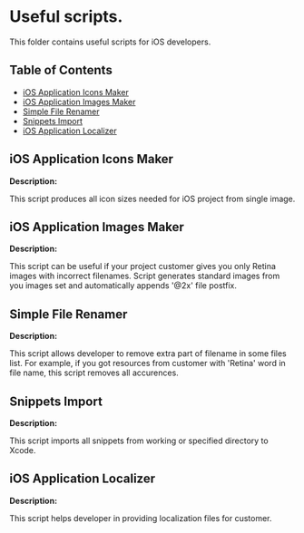 # Useful scripts.

This folder contains useful scripts for iOS developers.

## Table of Contents

* [iOS Application Icons Maker](#ios_application_icons_maker)
* [iOS Application Images Maker](#ios_application_images_maker)
* [Simple File Renamer](#simple_file_renamer)
* [Snippets Import](#snippets_import)
* [iOS Application Localizer](#ios_application_localizer)

## iOS Application Icons Maker

**Description:**

This script produces all icon sizes needed for iOS project from single image.

## iOS Application Images Maker

**Description:**

This script can be useful if your project customer gives you only Retina images with incorrect filenames. Script generates standard images from you images set and automatically appends '@2x' file postfix.

## Simple File Renamer

**Description:**

This script allows developer to remove extra part of filename in some files list. For example, if you got resources from customer with 'Retina' word in file name, this script removes all accurences. 

## Snippets Import

**Description:**

This script imports all snippets from working or specified directory to Xcode.

## iOS Application Localizer

**Description:**

This script helps developer in providing localization files for customer.